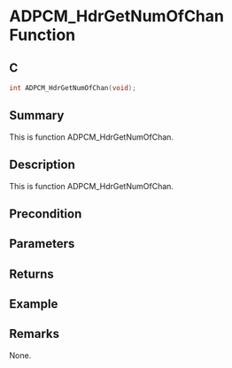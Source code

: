 # ADPCM_HdrGetNumOfChan Function

## C

```c
int ADPCM_HdrGetNumOfChan(void);
```

## Summary
This is function ADPCM_HdrGetNumOfChan.

## Description
This is function ADPCM_HdrGetNumOfChan.

## Precondition

## Parameters

## Returns

## Example

## Remarks
None.